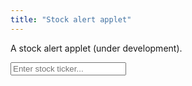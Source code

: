 ```yaml
---
title: "Stock alert applet"
---
```


A stock alert applet (under development).

<div>
	
<input onkeyup="if (event.keyCode == 27) D('recryptInputb').value = '';
		else if (event.keyCode == 13) {
			event.preventDefault(); 
			submitTicker();
		}"
id="tickerInput" autocomplete="off" placeholder="Enter stock ticker...">

<br>
	
<div id="ticker"></div>
<div id="bid"></div>
<div id="ask"></div>
<div id="market"></div>
	
<br>
	
<ul id="stocklist">
	
	
</ul>

</div>

<script>
	
function D(string) { return document.getElementById(string);}	
	
function make(string) { 
	let myObj = document.createElement(string);
	return myObj;
}
	
function remove(element) { element.parentNode.removeChild(element);}
	
function submitTicker() {
	console.log("starting the submit ticker function");
	
	let query = 'https://query2.finance.yahoo.com/v7/finance/options/' + D('tickerInput').value;
	console.log(query);
	
	fetch("https://sandboxansyble.herokuapp.com/", 
		{cache:'no-cache', headers: {'Target-URL': query }}).then(function(response) {
		return response.json();
	}).then(function(data) { 
	
		D('ticker').textContent = "Ticker: " + data.optionChain.result[0].underlyingSymbol;
		D('bid').textContent = "Bid: " + data.optionChain.result[0].quote.bid;
		D('ask').textContent = "Ask: " + data.optionChain.result[0].quote.ask;
		D('market').textContent = "Market: " + data.optionChain.result[0].quote.regularMarketPrice;
	
		let newli = make("li");
		let newTicker = make("span");
		newTicker.textContent = data.optionChain.result[0].underlyingSymbol;
		let newTickerX = make("button");
		newTickerX.textContent = "X";
		newTickerX.onclick = function() { remove(newli); };
		newli.appendChild(newTicker);
		newli.appendChild(newTickerX);
		D('stocklist').appendChild(newli);
	
	}).catch(function(error) {
		console.log(error);
	});	
}
</script>
    
